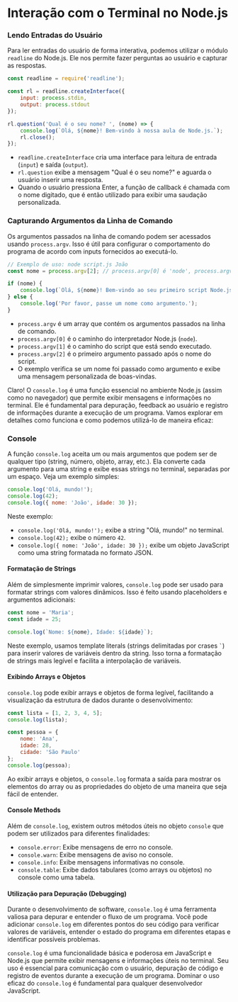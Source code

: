 # Interação com o Terminal no Node.js

###  Lendo Entradas do Usuário

Para ler entradas do usuário de forma interativa, podemos utilizar o módulo `readline` do Node.js. Ele nos permite fazer perguntas ao usuário e capturar as respostas.

```javascript
const readline = require('readline');

const rl = readline.createInterface({
    input: process.stdin,
    output: process.stdout
});

rl.question('Qual é o seu nome? ', (nome) => {
    console.log(`Olá, ${nome}! Bem-vindo à nossa aula de Node.js.`);
    rl.close();
});
```

- `readline.createInterface` cria uma interface para leitura de entrada (`input`) e saída (`output`).
- `rl.question` exibe a mensagem "Qual é o seu nome?" e aguarda o usuário inserir uma resposta.
- Quando o usuário pressiona Enter, a função de callback é chamada com o nome digitado, que é então utilizado para exibir uma saudação personalizada.

### Capturando Argumentos da Linha de Comando

Os argumentos passados na linha de comando podem ser acessados usando `process.argv`. Isso é útil para configurar o comportamento do programa de acordo com inputs fornecidos ao executá-lo.

```javascript
// Exemplo de uso: node script.js João
const nome = process.argv[2]; // process.argv[0] é 'node', process.argv[1] é o caminho do script, process.argv[2] é o primeiro argumento passado

if (nome) {
    console.log(`Olá, ${nome}! Bem-vindo ao seu primeiro script Node.js.`);
} else {
    console.log('Por favor, passe um nome como argumento.');
}
```

- `process.argv` é um array que contém os argumentos passados na linha de comando.
- `process.argv[0]` é o caminho do interpretador Node.js (`node`).
- `process.argv[1]` é o caminho do script que está sendo executado.
- `process.argv[2]` é o primeiro argumento passado após o nome do script.
- O exemplo verifica se um nome foi passado como argumento e exibe uma mensagem personalizada de boas-vindas.

Claro! O `console.log` é uma função essencial no ambiente Node.js (assim como no navegador) que permite exibir mensagens e informações no terminal. Ele é fundamental para depuração, feedback ao usuário e registro de informações durante a execução de um programa. Vamos explorar em detalhes como funciona e como podemos utilizá-lo de maneira eficaz:

### Console

A função `console.log` aceita um ou mais argumentos que podem ser de qualquer tipo (string, número, objeto, array, etc.). Ela converte cada argumento para uma string e exibe essas strings no terminal, separadas por um espaço. Veja um exemplo simples:

```javascript
console.log('Olá, mundo!');
console.log(42);
console.log({ nome: 'João', idade: 30 });
```

Neste exemplo:
- `console.log('Olá, mundo!');` exibe a string "Olá, mundo!" no terminal.
- `console.log(42);` exibe o número `42`.
- `console.log({ nome: 'João', idade: 30 });` exibe um objeto JavaScript como uma string formatada no formato JSON.

#### Formatação de Strings

Além de simplesmente imprimir valores, `console.log` pode ser usado para formatar strings com valores dinâmicos. Isso é feito usando placeholders e argumentos adicionais:

```javascript
const nome = 'Maria';
const idade = 25;

console.log(`Nome: ${nome}, Idade: ${idade}`);
```

Neste exemplo, usamos template literals (strings delimitadas por crases `` ` ``) para inserir valores de variáveis dentro da string. Isso torna a formatação de strings mais legível e facilita a interpolação de variáveis.

#### Exibindo Arrays e Objetos

`console.log` pode exibir arrays e objetos de forma legível, facilitando a visualização da estrutura de dados durante o desenvolvimento:

```javascript
const lista = [1, 2, 3, 4, 5];
console.log(lista);

const pessoa = {
    nome: 'Ana',
    idade: 28,
    cidade: 'São Paulo'
};
console.log(pessoa);
```

Ao exibir arrays e objetos, o `console.log` formata a saída para mostrar os elementos do array ou as propriedades do objeto de uma maneira que seja fácil de entender.

#### Console Methods

Além de `console.log`, existem outros métodos úteis no objeto `console` que podem ser utilizados para diferentes finalidades:

- `console.error`: Exibe mensagens de erro no console.
- `console.warn`: Exibe mensagens de aviso no console.
- `console.info`: Exibe mensagens informativas no console.
- `console.table`: Exibe dados tabulares (como arrays ou objetos) no console como uma tabela.

#### Utilização para Depuração (Debugging)

Durante o desenvolvimento de software, `console.log` é uma ferramenta valiosa para depurar e entender o fluxo de um programa. Você pode adicionar `console.log` em diferentes pontos do seu código para verificar valores de variáveis, entender o estado do programa em diferentes etapas e identificar possíveis problemas.



`console.log` é uma funcionalidade básica e poderosa em JavaScript e Node.js que permite exibir mensagens e informações úteis no terminal. Seu uso é essencial para comunicação com o usuário, depuração de código e registro de eventos durante a execução de um programa. Dominar o uso eficaz do `console.log` é fundamental para qualquer desenvolvedor JavaScript.


